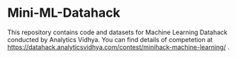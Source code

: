 # Mini-ML-Datahack
 This repository contains code and datasets for Machine Learning Datahack conducted by Analytics Vidhya.
 You can find details of competetion at https://datahack.analyticsvidhya.com/contest/minihack-machine-learning/ .
